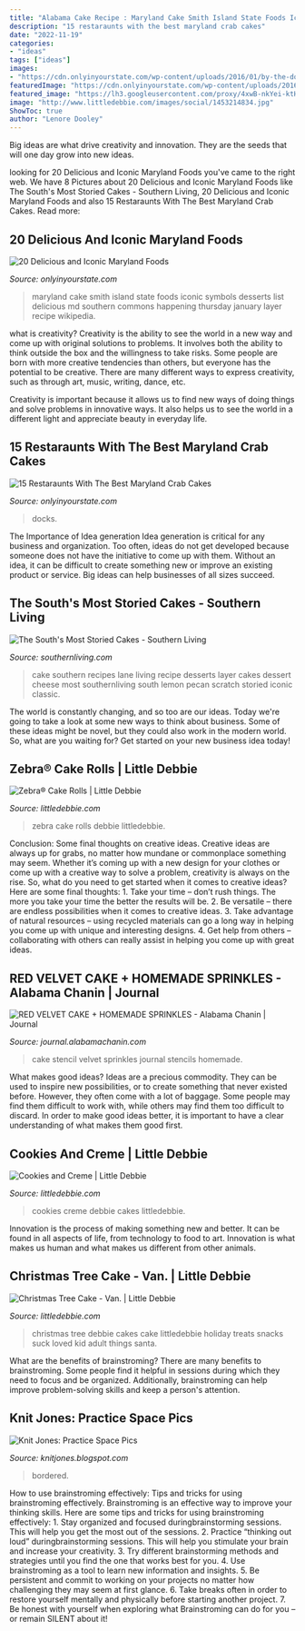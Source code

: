 ```yaml
---
title: "Alabama Cake Recipe : Maryland Cake Smith Island State Foods Iconic Symbols Desserts List Delicious Md Southern Commons Happening Thursday January Layer Recipe Wikipedia"
description: "15 restaraunts with the best maryland crab cakes"
date: "2022-11-19"
categories:
- "ideas"
tags: ["ideas"]
images:
- "https://cdn.onlyinyourstate.com/wp-content/uploads/2016/01/by-the-docks-cc.jpg"
featuredImage: "https://cdn.onlyinyourstate.com/wp-content/uploads/2016/01/by-the-docks-cc.jpg"
featured_image: "https://lh3.googleusercontent.com/proxy/4xwB-nkYei-ktH4Cg0HdPQL6XoBT4KhMUqHkoX4PYgtKv7SNjc4JkY8iwC1h-VA5TeCVYsC-GTXcPY9V1GeqR4rInSEPWhRyMbVIW2X_Lu7-Rn30gu05u9XXx-rl7r-zBUJw6WUS77CnkHGHug=w1200-h630-p-k-no-nu"
image: "http://www.littledebbie.com/images/social/1453214834.jpg"
ShowToc: true
author: "Lenore Dooley"
---
```



Big ideas are what drive creativity and innovation. They are the seeds that will one day grow into new ideas.

	

		
looking for 20 Delicious and Iconic Maryland Foods you've came to the right web. We have 8 Pictures about 20 Delicious and Iconic Maryland Foods like The South&#039;s Most Storied Cakes - Southern Living, 20 Delicious and Iconic Maryland Foods and also 15 Restaraunts With The Best Maryland Crab Cakes. Read more:
		
    
## 20 Delicious And Iconic Maryland Foods

<img loading=lazy src="https://cdn.onlyinyourstate.com/wp-content/uploads/2016/03/cake.jpg" onerror="this.onerror=null;this.src='https://tse3.mm.bing.net/th?id=OIP.REfmGaD8uG3GDiV_g76HkQHaGd&amp;pid=15.1';" alt="20 Delicious and Iconic Maryland Foods">

_Source: onlyinyourstate.com_

>maryland cake smith island state foods iconic symbols desserts list delicious md southern commons happening thursday january layer recipe wikipedia. 

	

what is creativity?
Creativity is the ability to see the world in a new way and come up with original solutions to problems. It involves both the ability to think outside the box and the willingness to take risks.
Some people are born with more creative tendencies than others, but everyone has the potential to be creative. There are many different ways to express creativity, such as through art, music, writing, dance, etc.

Creativity is important because it allows us to find new ways of doing things and solve problems in innovative ways. It also helps us to see the world in a different light and appreciate beauty in everyday life.

    
## 15 Restaraunts With The Best Maryland Crab Cakes

<img loading=lazy src="https://cdn.onlyinyourstate.com/wp-content/uploads/2016/01/by-the-docks-cc.jpg" onerror="this.onerror=null;this.src='https://tse3.mm.bing.net/th?id=OIP.MsADri16fphpaBJSsTffHQHaE7&amp;pid=15.1';" alt="15 Restaraunts With The Best Maryland Crab Cakes">

_Source: onlyinyourstate.com_

>docks. 

	

The Importance of Idea generation
Idea generation is critical for any business and organization. Too often, ideas do not get developed because someone does not have the initiative to come up with them. Without an idea, it can be difficult to create something new or improve an existing product or service. Big ideas can help businesses of all sizes succeed.

    
## The South&#039;s Most Storied Cakes - Southern Living

<img loading=lazy src="https://img1.southernliving.timeinc.net/sites/default/files/styles/responsive_etr_gallery_desktop_portrait/public/1452717904/2446401_South1979.jpg?itok=-omOilrs" onerror="this.onerror=null;this.src='https://tse4.mm.bing.net/th?id=OIP.8NFmEYH7IlVpYj1H3ghlJwHaLH&amp;pid=15.1';" alt="The South&#039;s Most Storied Cakes - Southern Living">

_Source: southernliving.com_

>cake southern recipes lane living recipe desserts layer cakes dessert cheese most southernliving south lemon pecan scratch storied iconic classic. 

	

The world is constantly changing, and so too are our ideas. Today we're going to take a look at some new ways to think about business. Some of these ideas might be novel, but they could also work in the modern world. So, what are you waiting for? Get started on your new business idea today!

    
## Zebra® Cake Rolls | Little Debbie

<img loading=lazy src="http://www.littledebbie.com/images/social/1473963935.jpg" onerror="this.onerror=null;this.src='https://tse1.mm.bing.net/th?id=OIP.Hq1UcMn_EdZ7XXoGOWT2GgAAAA&amp;pid=15.1';" alt="Zebra® Cake Rolls | Little Debbie">

_Source: littledebbie.com_

>zebra cake rolls debbie littledebbie. 

	

Conclusion: Some final thoughts on creative ideas.
Creative ideas are always up for grabs, no matter how mundane or commonplace something may seem. Whether it’s coming up with a new design for your clothes or come up with a creative way to solve a problem, creativity is always on the rise. So, what do you need to get started when it comes to creative ideas? Here are some final thoughts: 1. Take your time – don’t rush things. The more you take your time the better the results will be. 2. Be versatile – there are endless possibilities when it comes to creative ideas. 3. Take advantage of natural resources – using recycled materials can go a long way in helping you come up with unique and interesting designs. 4. Get help from others – collaborating with others can really assist in helping you come up with great ideas. 
    
## RED VELVET CAKE + HOMEMADE SPRINKLES - Alabama Chanin | Journal

<img loading=lazy src="http://journal.alabamachanin.com/wp-content/uploads/2013/01/8IN-CAKE-STENCIL-W1.jpg" onerror="this.onerror=null;this.src='https://tse1.mm.bing.net/th?id=OIP.dy7RzEqdfzEgjzsHs6VkYwHaHV&amp;pid=15.1';" alt="RED VELVET CAKE + HOMEMADE SPRINKLES - Alabama Chanin | Journal">

_Source: journal.alabamachanin.com_

>cake stencil velvet sprinkles journal stencils homemade. 

	

What makes good ideas?
Ideas are a precious commodity. They can be used to inspire new possibilities, or to create something that never existed before. However, they often come with a lot of baggage. Some people may find them difficult to work with, while others may find them too difficult to discard. In order to make good ideas better, it is important to have a clear understanding of what makes them good first.

    
## Cookies And Creme | Little Debbie

<img loading=lazy src="https://www.littledebbie.com/images/content/cakes_horizontal_cookies&amp;creme-tkwyj0.png" onerror="this.onerror=null;this.src='https://tse4.mm.bing.net/th?id=OIP.MbbcRXak39ClRPriVK86kAHaDt&amp;pid=15.1';" alt="Cookies and Creme | Little Debbie">

_Source: littledebbie.com_

>cookies creme debbie cakes littledebbie. 

	

Innovation is the process of making something new and better. It can be found in all aspects of life, from technology to food to art. Innovation is what makes us human and what makes us different from other animals.

    
## Christmas Tree Cake - Van. | Little Debbie

<img loading=lazy src="http://www.littledebbie.com/images/social/1453214834.jpg" onerror="this.onerror=null;this.src='https://tse3.mm.bing.net/th?id=OIP.JfpkZRt5_os666SUSUN7EgAAAA&amp;pid=15.1';" alt="Christmas Tree Cake - Van. | Little Debbie">

_Source: littledebbie.com_

>christmas tree debbie cakes cake littledebbie holiday treats snacks suck loved kid adult things santa. 

	

What are the benefits of brainstroming?
There are many benefits to brainstroming. Some people find it helpful in sessions during which they need to focus and be organized. Additionally, brainstroming can help improve problem-solving skills and keep a person's attention.

    
## Knit Jones: Practice Space Pics

<img loading=lazy src="https://lh3.googleusercontent.com/proxy/4xwB-nkYei-ktH4Cg0HdPQL6XoBT4KhMUqHkoX4PYgtKv7SNjc4JkY8iwC1h-VA5TeCVYsC-GTXcPY9V1GeqR4rInSEPWhRyMbVIW2X_Lu7-Rn30gu05u9XXx-rl7r-zBUJw6WUS77CnkHGHug=w1200-h630-p-k-no-nu" onerror="this.onerror=null;this.src='https://tse3.mm.bing.net/th?id=OIP.b-ZmQxsiQZPQxmb7mnCW5wAAAA&amp;pid=15.1';" alt="Knit Jones: Practice Space Pics">

_Source: knitjones.blogspot.com_

>bordered. 

	

How to use brainstroming effectively: Tips and tricks for using brainstroming effectively.
Brainstroming is an effective way to improve your thinking skills. Here are some tips and tricks for using brainstroming effectively: 1. Stay organized and focused duringbrainstorming sessions. This will help you get the most out of the sessions. 2. Practice “thinking out loud” duringbrainstorming sessions. This will help you stimulate your brain and increase your creativity. 3. Try different brainstorming methods and strategies until you find the one that works best for you. 4. Use brainstroming as a tool to learn new information and insights. 5. Be persistent and commit to working on your projects no matter how challenging they may seem at first glance. 6. Take breaks often in order to restore yourself mentally and physically before starting another project. 7. Be honest with yourself when exploring what Brainstroming can do for you – or remain SILENT about it!

